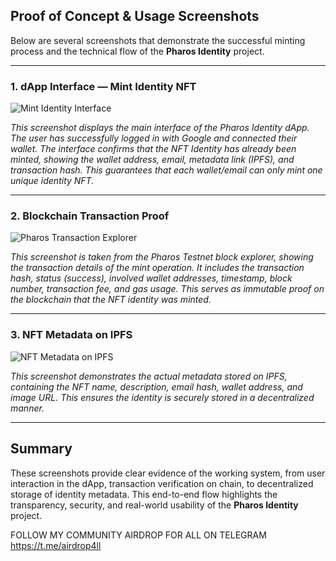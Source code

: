 ## Proof of Concept & Usage Screenshots

Below are several screenshots that demonstrate the successful minting process and the technical flow of the **Pharos Identity** project.

---

### 1. dApp Interface — Mint Identity NFT

![Mint Identity Interface](https://github.com/bayyubenjamin/pharos-identity/blob/main/Cuplikan%20layar%20dari%202025-05-29%2019-57-50.png)

*This screenshot displays the main interface of the Pharos Identity dApp. The user has successfully logged in with Google and connected their wallet. The interface confirms that the NFT Identity has already been minted, showing the wallet address, email, metadata link (IPFS), and transaction hash. This guarantees that each wallet/email can only mint one unique identity NFT.*

---

### 2. Blockchain Transaction Proof

![Pharos Transaction Explorer](https://github.com/bayyubenjamin/pharos-identity/blob/main/Cuplikan%20layar%20dari%202025-05-29%2019-58-28.png)

*This screenshot is taken from the Pharos Testnet block explorer, showing the transaction details of the mint operation. It includes the transaction hash, status (success), involved wallet addresses, timestamp, block number, transaction fee, and gas usage. This serves as immutable proof on the blockchain that the NFT identity was minted.*

---

### 3. NFT Metadata on IPFS

![NFT Metadata on IPFS](https://github.com/bayyubenjamin/pharos-identity/blob/main/Cuplikan%20layar%20dari%202025-05-29%2019-58-42.png)

*This screenshot demonstrates the actual metadata stored on IPFS, containing the NFT name, description, email hash, wallet address, and image URL. This ensures the identity is securely stored in a decentralized manner.*

---

## Summary

These screenshots provide clear evidence of the working system, from user interaction in the dApp, transaction verification on chain, to decentralized storage of identity metadata. This end-to-end flow highlights the transparency, security, and real-world usability of the **Pharos Identity** project.

FOLLOW MY COMMUNITY AIRDROP FOR ALL ON TELEGRAM https://t.me/airdrop4ll
